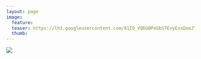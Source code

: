 ```yaml
---
layout: page
image:
  feature:
  teaser: https://lh3.googleusercontent.com/81IQ_VQ6GBPeGbSTEvyExxDoeJY2AArPuG32wEbMPzM=w245
  thumb:
---
```


[![](https://lh3.googleusercontent.com/0xt3SLd5MQRt-lfsp65Pe83pjlHNGPgYNhzUgjAIegk=w800)](https://lh3.googleusercontent.com/0xt3SLd5MQRt-lfsp65Pe83pjlHNGPgYNhzUgjAIegk=s0)
